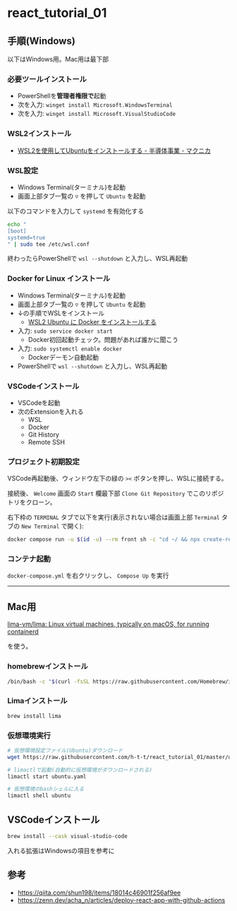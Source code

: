 # react_tutorial_01

## 手順(Windows)

以下はWindows用。Mac用は最下部

### 必要ツールインストール

- PowerShellを**管理者権限で**起動
- 次を入力: `winget install Microsoft.WindowsTerminal`
- 次を入力: `winget install Microsoft.VisualStudioCode`

### WSL2インストール

- [WSL2を使用してUbuntuをインストールする - 半導体事業 - マクニカ](https://www.macnica.co.jp/business/semiconductor/articles/qualcomm/142363/)

### WSL設定

- Windows Terminal(ターミナル)を起動
- 画面上部タブ一覧の `▽` を押して `Ubuntu` を起動

以下のコマンドを入力して `systemd` を有効化する

```bash
echo "
[boot]
systemd=true
" | sudo tee /etc/wsl.conf
```

終わったらPowerShellで `wsl --shutdown` と入力し、WSL再起動

### Docker for Linux インストール

- Windows Terminal(ターミナル)を起動
- 画面上部タブ一覧の `▽` を押して `Ubuntu` を起動
- ↓の手順でWSLをインストール
  - [WSL2 Ubuntu に Docker をインストールする](https://zenn.dev/fehde/articles/ea0e8a0a0a1de4)
- 入力: `sudo service docker start`
  - Docker初回起動チェック。問題があれば誰かに聞こう
- 入力: `sudo systemctl enable docker`
  - Dockerデーモン自動起動
- PowerShellで `wsl --shutdown` と入力し、WSL再起動

### VSCodeインストール

- VSCodeを起動
- 次のExtensionを入れる
  - WSL
  - Docker
  - Git History
  - Remote SSH

### プロジェクト初期設定

VSCode再起動後、ウィンドウ左下の緑の `><` ボタンを押し、WSLに接続する。

接続後、 `Welcome` 画面の `Start` 欄最下部 `Clone Git Repository` でこのリポジトリをクローン。

右下枠の `TERMINAL` タブで以下を実行(表示されない場合は画面上部 `Terminal` タブの `New Terminal` で開く):

```bash
docker compose run -u $(id -u) --rm front sh -c "cd ~/ && npx create-react-app app"
```

### コンテナ起動

`docker-compose.yml` を右クリックし、 `Compose Up` を実行

---

## Mac用

[lima-vm/lima: Linux virtual machines, typically on macOS, for running containerd](https://github.com/lima-vm/lima)

を使う。

### homebrewインストール

```bash
/bin/bash -c "$(curl -fsSL https://raw.githubusercontent.com/Homebrew/install/HEAD/install.sh)"
```

### Limaインストール

```bash
brew install lima
```

### 仮想環境実行

```bash
# 仮想環境設定ファイル(Ubuntu)ダウンロード
wget https://raw.githubusercontent.com/h-t-t/react_tutorial_01/master/ubuntu.yaml

# limactlで起動(自動的に仮想環境がダウンロードされる)
limactl start ubuntu.yaml

# 仮想環境のbashシェルに入る
limactl shell ubuntu
```

## VSCodeインストール

```bash
brew install --cask visual-studio-code
```

入れる拡張はWindowsの項目を参考に

## 参考

- https://qiita.com/shun198/items/18014c46901f256af9ee
- https://zenn.dev/acha_n/articles/deploy-react-app-with-github-actions

